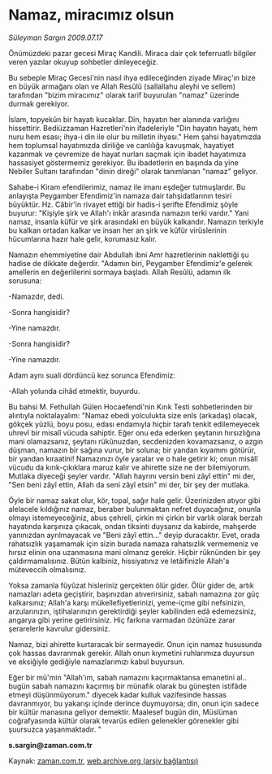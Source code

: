 # Namaz, miracımız olsun

*Süleyman Sargın 2009.07.17*

<tr><td class="metin" colspan="2" style="padding-top: 20px; padding-left: 5px; padding-right: 10px;">Önümüzdeki pazar gecesi Miraç Kandili. Miraca dair çok teferruatlı bilgiler veren yazılar okuyup sohbetler dinleyeceğiz.</td></tr><tr><td class="metin" colspan="2" style="padding-top: 20px; padding-left: 5px; padding-right: 10px;"><p>Bu sebeple Miraç Gecesi'nin nasıl ihya edileceğinden ziyade Miraç'ın bize en büyük armağanı olan ve Allah Resûlü (sallallahu aleyhi ve sellem) tarafından "bizim miracımız" olarak tarif buyurulan "namaz" üzerinde durmak gerekiyor.
<p>İslam, topyekûn bir hayatı kucaklar. Din, hayatın her alanında varlığını hissettirir. Bediüzzaman Hazretleri'nin ifadeleriyle "Din hayatın hayatı, hem nuru hem esası; ihya-i din ile olur bu milletin ihyası." Hem şahsi hayatımızda hem toplumsal hayatımızda diriliğe ve canlılığa kavuşmak, hayatiyet kazanmak ve çevremize de hayat nurları saçmak için ibadet hayatımıza hassasiyet göstermemiz gerekiyor. Bu ibadetlerin en başında da yine Nebiler Sultanı tarafından "dinin direği" olarak tanımlanan "namaz" geliyor.
<p>Sahabe-i Kiram efendilerimiz, namaz ile imanı eşdeğer tutmuşlardır. Bu anlayışta Peygamber Efendimiz'in namaza dair tahşidatlarının tesiri büyüktür. Hz. Câbir'in rivayet ettiği bir hadis-i şerifte Efendimiz şöyle buyurur: "Kişiyle şirk ve Allah'ı inkâr arasında namazın terki vardır." Yani namaz, insanla küfür ve şirk arasındaki en büyük kalkandır. Namazın terkiyle bu kalkan ortadan kalkar ve insan her an şirk ve küfür virüslerinin hücumlarına hazır hale gelir, korumasız kalır.
<p>Namazın ehemmiyetine dair Abdullah ibni Amr hazretlerinin naklettiği şu hadise de dikkate değerdir. "Adamın biri, Peygamber Efendimiz'e gelerek amellerin en değerlilerini sormaya başladı. Allah Resûlü, adamın ilk sorusuna:
<p>-Namazdır, dedi.
<p>­-Sonra hangisidir?
<p>­-Yine namazdır.
<p>­-Sonra hangisidir?
<p>­-Yine namazdır.
<p>Adam aynı suali dördüncü kez sorunca Efendimiz:
<p> ­-Allah yolunda cihâd etmektir, buyurdu.
<p>Bu bahsi M. Fethullah Gülen Hocaefendi'nin Kırık Testi sohbetlerinden bir alıntıyla noktalayalım: "Namaz ebedi yolculukta size enîs (arkadaş) olacak, gökçek yüzlü, boyu posu, edası endamıyla hiçbir tarafı tenkit edilemeyecek uhrevî bir misalî vücuda sahiptir. Eğer onu eda ederken şeytanın hırsızlığına mani olamazsanız, şeytanı rükûnuzdan, secdenizden kovamazsanız, o azgın düşman, namazın bir sağına vurur, bir soluna; bir yandan kıyamını götürür, bir yandan kıraatini! Namazınızı öyle yaralar ve o hale getirir ki; onun misâlî vücudu da kırık-çıkıklara maruz kalır ve ahirette size ne der bilemiyorum. Mutlaka diyeceği şeyler vardır. "Allah hayrını versin beni zâyî ettin" mi der, "Sen beni zâyî ettin, Allah da seni zâyî etsin" mi der, bir şey der mutlaka.
<p>Öyle bir namaz sakat olur, kör, topal, sağır hale gelir. Üzerinizden atıyor gibi alelacele kıldığınız namaz, beraber bulunmaktan nefret duyacağınız, onunla olmayı istemeyeceğiniz, abus çehreli, çirkin mi çirkin bir varlık olarak berzah hayatında karşınıza çıkacak, ondan tiksinti duysanız da kabirde, mahşerde yanınızdan ayrılmayacak ve "Beni zâyî ettin..." deyip duracaktır. Evet, orada rahatsızlık yaşamamak için sizin burada namaza rahatsızlık vermemeniz ve hırsız elinin ona uzanmasına mani olmanız gerekir. Hiçbir rüknünden bir şey çaldırmamalısınız. Bütün kalbiniz, hissiyatınız ve letâifinizle Allah'a müteveccih olmalısınız.
<p>Yoksa zamanla füyûzat hisleriniz gerçekten ölür gider. Ölür gider de, artık namazları adeta geçiştirir, başınızdan atıverirsiniz, sabah namazına zor güç kalkarsınız; Allah'a karşı mükellefiyetlerinizi, yeme-içme gibi nefsinizin, arzularınızın, iştihalarınızın gerektirdiği şeyler kabilinden edâ edemezsiniz, angarya gibi yerine getirirsiniz. Hiç farkına varmadan özünüze zarar şerarelerle kavrulur gidersiniz.
<p>Namaz, bizi ahirette kurtaracak bir sermayedir. Onun için namaz hususunda çok hassas davranmak gerekir. Allah onun kıymetini ruhlarımıza duyursun ve eksiğiyle gediğiyle namazlarımızı kabul buyursun.
<p>Eğer bir mü'min "Allah'ım, sabah namazını kaçırmaktansa emanetini al.. bugün sabah namazını kaçırmış bir münafık olarak bu güneşten istifâde etmeyi düşünmüyorum." diyecek kadar kulluk vazifesinde hassas davranmıyor, bu yakarışı içinde derince duymuyorsa; din, onun için sadece bir kültür manasına geliyor demektir. Maalesef bugün din, Müslüman coğrafyasında kültür olarak tevarüs edilen gelenekler görenekler gibi şuursuzca yaşanmaktadır. "
<p><b>s.sargin@zaman.com.tr</b><br/></p></p></p></p></p></p></p></p></p></p></p></p></p></p></p></p></p></td></tr>

Kaynak: [zaman.com.tr](http://zaman.com.tr/yazar.do?yazino=870122), [web.archive.org (arşiv bağlantısı)](http://web.archive.org/web/20090928053236/http://www.zaman.com.tr:80/yazar.do?yazino=870122)
